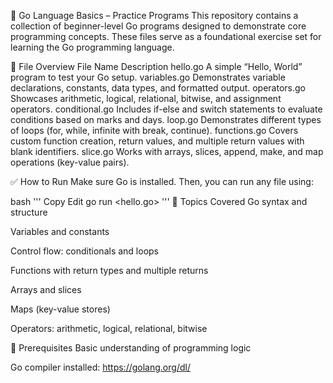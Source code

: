 📘 Go Language Basics – Practice Programs
This repository contains a collection of beginner-level Go programs designed to demonstrate core programming concepts. These files serve as a foundational exercise set for learning the Go programming language.

📁 File Overview
File Name	Description
hello.go	A simple “Hello, World” program to test your Go setup.
variables.go	Demonstrates variable declarations, constants, data types, and formatted output.
operators.go	Showcases arithmetic, logical, relational, bitwise, and assignment operators.
conditional.go	Includes if-else and switch statements to evaluate conditions based on marks and days.
loop.go	Demonstrates different types of loops (for, while, infinite with break, continue).
functions.go	Covers custom function creation, return values, and multiple return values with blank identifiers.
slice.go	Works with arrays, slices, append, make, and map operations (key-value pairs).

✅ How to Run
Make sure Go is installed. Then, you can run any file using:

bash
'''
Copy
Edit
go run <hello.go>
'''
🧠 Topics Covered
Go syntax and structure

Variables and constants

Control flow: conditionals and loops

Functions with return types and multiple returns

Arrays and slices

Maps (key-value stores)

Operators: arithmetic, logical, relational, bitwise

📌 Prerequisites
Basic understanding of programming logic

Go compiler installed: https://golang.org/dl/
